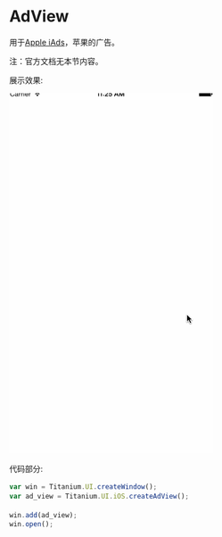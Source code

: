 # AdView

用于[Apple iAds](http://advertising.apple.com)，苹果的广告。

注：官方文档无本节内容。

展示效果:

![ad_view](/images/ui_ios_ad_view.gif)

代码部分:

```js
var win = Titanium.UI.createWindow();
var ad_view = Titanium.UI.iOS.createAdView();

win.add(ad_view);
win.open();
```
